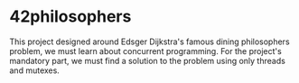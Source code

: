 # 42philosophers

This project designed around Edsger Dijkstra's famous dining philosophers problem, we must learn about concurrent programming. For the project's mandatory part, we must find a solution to the problem using only threads and mutexes.
